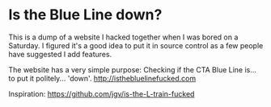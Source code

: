 # Is the Blue Line down?
This is a dump of a website I hacked together when I was bored on a Saturday. I figured it's a good idea to put it in source control as a few people have suggested I add features.

The website has a very simple purpose: Checking if the CTA Blue Line is... to put it politely... 'down'.
http://isthebluelinefucked.com

Inspiration: https://github.com/jgv/is-the-L-train-fucked
